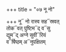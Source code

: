+++
title = "०७ नू नो"

+++
नू᳓ नो रास्व सह᳓स्रवत्  
तोक᳓वत् पुष्टिम᳓द् व᳓सु  
द्युम᳓द् अग्ने सुवी᳓रियं  
व᳓र्षिष्ठम् अ᳓नुपक्षितम्
